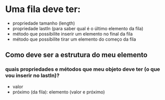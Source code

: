 # Uma fila deve ter:

- propriedade tamanho (length)
- propriedade lastIn (para saber qual é o último elemento da fila)
- método que possibilite inserir um elemento no final da fila
- método que possibilite tirar um elemento do começo da fila

## Como deve ser a estrutura do meu elemento 
### quais propriedades e métodos que meu objeto deve ter (o que vou inserir no lastIn)?
- valor
- próximo (da fila): elemento (valor e próximo)

